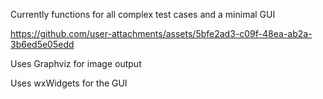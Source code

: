 Currently functions for all complex test cases and a minimal GUI


https://github.com/user-attachments/assets/5bfe2ad3-c09f-48ea-ab2a-3b6ed5e05edd







Uses Graphviz for image output

Uses wxWidgets for the GUI

